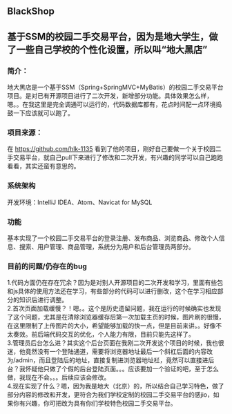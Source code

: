 ## BlackShop
## 基于SSM的校园二手交易平台，因为是地大学生，做了一些自己学校的个性化设置，所以叫“地大黑店”

### 简介：  
 地大黑店是一个基于SSM（Spring+SpringMVC+MyBatis）的校园二手交易平台项目。是对已有开源项目进行了二次开发，新增部分功能。具体效果怎么样，嗯。。在我这里是完全调通可以运行的，代码数据库都有，花点时间配一点环境捣鼓一下应该就可以跑了。

### 项目来源：  
 在 https://github.com/hlk-1135 看到了他的项目，刚好自己要做一个关于校园二手交易平台，就自己pull下来进行了修改和二次开发，有兴趣的同学可以自己跑跑看看，其实还蛮有意思的。

### 系统架构  
 开发环境：IntelliJ IDEA、Atom、Navicat for MySQL

### 功能  
 基本实现了一个校园二手交易平台的登录注册、发布商品、浏览商品、修改个人信息、搜索、用户管理、商品管理，系统分为用户和后台管理员两部分。

### 目前的问题/仍存在的bug  
 1.代码方面仍在存在冗余？因为是对别人开源项目的二次开发和学习，里面有些包和js具体的使用方法还在学习，有些部分的代码可以进行删改，这个在学习相应部分的知识后进行调整。  
 2.首次页面加载缓慢？！嗯。。这个是历史遗留问题，我在运行的时候确实也发现了这个问题，尤其是在清除浏览器缓存后第一次加载主页的时候，图片刷的很慢，在这里限制了上传图片的大小，希望能够加载的快一点，但是目前来讲。。好像不太奏效。前后端代码交互的优化，个人能力有限，目前只能先这样了。  
 3.管理员后台怎么进？其实这个后台页面在我刚二次开发这个项目的时候，我也很迷，他竟然没有一个登陆通道，需要将浏览器地址最后一个斜杠后面的内容改为/admin，而且登陆后的地址，直接复制进浏览器地址栏，竟然可以直接进后台？我怀疑他只做了个假的后台登陆页面。。。应该要加一个验证的吧，至于怎么做，我现在不会。。。后续应该会修改。  
 4.现在实现了什么？嗯，因为我是地大（北京）的，所以结合自己学习特色，做了部分内容的修改和开发，更符合为我们学校定制的校园二手交易平台的感jio，如果你有兴趣，你可把改为具有你们学校特色校园二手交易平台。	
